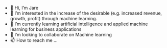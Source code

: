 - 👋 Hi, I’m Jare
- 👀 I’m interested in the increase of the desirable (e.g. increased revenue, growth, profit) through machine learning. 
- 🌱 I’m currently learning artificial intelligence and applied machine learning for business applications 
- 💞️ I’m looking to collaborate on Machine learning
- 📫 How to reach me ...

<!---
jareooy/jareooy is a ✨ special ✨ repository because its `README.md` (this file) appears on your GitHub profile.
You can click the Preview link to take a look at your changes.
--->
